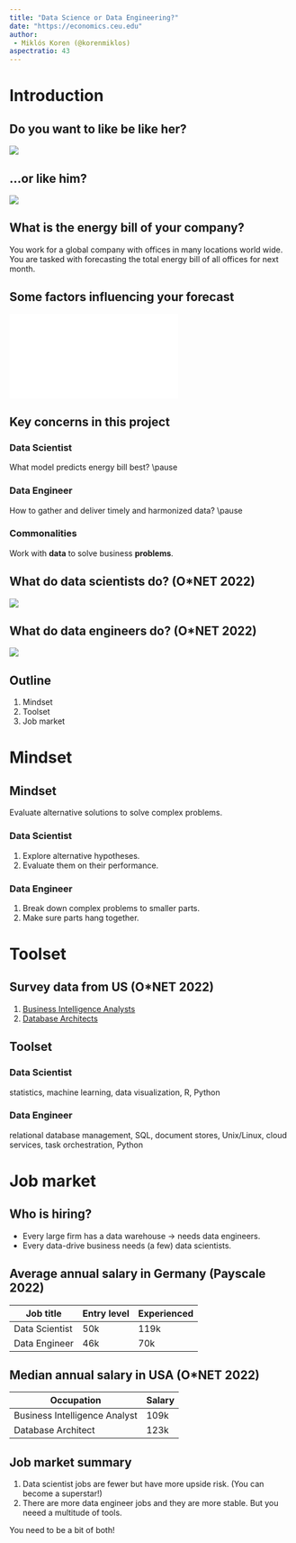 ```yaml
---
title: "Data Science or Data Engineering?"
date: "https://economics.ceu.edu"
author: 
 - Miklós Koren (@korenmiklos) 
aspectratio: 43
---
```


# Introduction

## Do you want to like be like her?
![](exhibit/miss-marple.jpg)

## ...or like him?
![](exhibit/macgyver1.jpg)

## What is the energy bill of your company?
You work for a global company with offices in many locations world wide. You are tasked with forecasting the total energy bill of all offices for next month.

## Some factors influencing your forecast
![](exhibit/wordart.pdf)

## Key concerns in this project
### Data Scientist
What model predicts energy bill best?
\pause

### Data Engineer
How to gather and deliver timely and harmonized data?
\pause

### Commonalities
Work with **data** to solve business **problems**.


## What do data scientists do? (O\*NET 2022)
![](exhibit/ds-tasks.png)

## What do data engineers do? (O\*NET 2022)
![](exhibit/dba-tasks.png)

## Outline
1. Mindset
2. Toolset
3. Job market

# Mindset
## Mindset
Evaluate alternative solutions to solve complex problems.

### Data Scientist
1. Explore alternative hypotheses.
2. Evaluate them on their performance.

### Data Engineer
1. Break down complex problems to smaller parts.
2. Make sure parts hang together.

<!---
https://www.onetonline.org/link/details/15-2051.00
!--->

# Toolset

## Survey data from US (O\*NET 2022)
1. [Business Intelligence Analysts](https://www.onetonline.org/link/summary/15-2051.01)
2. [Database Architects](https://www.onetonline.org/link/summary/15-1243.00)

## Toolset
### Data Scientist
statistics, machine learning, data visualization, R, Python

### Data Engineer
relational database management, SQL, document stores, Unix/Linux, cloud services, task orchestration, Python

# Job market

## Who is hiring?
- Every large firm has a data warehouse $\to$ needs data engineers.
- Every data-drive business needs (a few) data scientists.


## Average annual salary in Germany (Payscale 2022)

| Job title | Entry level | Experienced |
|---|---|---|
| Data Scientist | 50k | 119k |
| Data Engineer | 46k | 70k |

<!---https://www.payscale.com/research/US/Job=Data_Scientist/Salary

https://www.payscale.com/research/US/Job=Data_Engineer/Salary
!-->

## Median annual salary in USA (O\*NET 2022)

| Occupation | Salary |
|-----------|-------------|
| Business Intelligence Analyst | 109k |
| Database Architect | 123k |

## Job market summary
1. Data scientist jobs are fewer but have more upside risk. (You can become a superstar!)
2. There are more data engineer jobs and they are more stable. But you neeed a multitude of tools.

You need to be a bit of both!